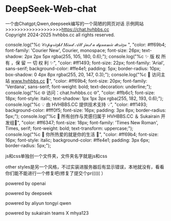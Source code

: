 # DeepSeek-Web-chat
一个由Chatgpt,Qwen,deepseek编写的一个简陋的网页对话
 示例网站>>>>>>>>>>>>>>>>>>>https://chat.hvhbbs.cc           
Copyright 2024-2025 hvhbbs.cc all rights reserved.



console.log("%c 𝒞𝑜𝓅𝓎𝓇𝒾𝑔𝒽𝓉 𝑀𝒾𝓃𝒹 𝒜𝓁𝓁 𝒿𝓊𝓈𝓉 𝒶 𝒹𝓎𝓃𝒶𝓂𝒾𝒸 𝒹𝑒𝓈𝒾𝑔𝓃 ", "color: #ff69b4; font-family: 'Courier New', Courier, monospace; font-size: 26px; text-shadow: 2px 2px 5px rgba(255, 105, 180, 0.6);");
console.log("%c ✨ 版 权 所 有 ，保 留 一 切 权 利 ✨", "color: #ff1493; font-size: 22px; font-family: 'Arial', sans-serif; background-color: #ffe4e1; padding: 5px; border-radius: 10px; box-shadow: 0 4px 8px rgba(255, 20, 147, 0.3);");
console.log("%c 🚀 访问主站 www.hvhbbs.cc 🚀", "color: #ff69b4; font-size: 20px; font-family: 'Verdana', sans-serif; font-weight: bold; text-decoration: underline;");
console.log("%c 🌐 访问：chat.hvhbbs.cc 🌐", "color: #ffb6c1; font-size: 18px; font-style: italic; text-shadow: 1px 1px 3px rgba(255, 182, 193, 0.6);");
console.log("%c 💡 由 HVHBBS.CC 提供技术支持 💡", "color: #ff1493; background-color: #fff0f5; font-size: 16px; padding: 3px 8px; border-radius: 5px;");
console.log("%c 🌟 所有创作与灵感归属于 HVHBBS.CC ＆ Sukairain 开发组🌟", "color: #ff6347; font-size: 18px; font-family: 'Times New Roman', Times, serif; font-weight: bold; text-transform: uppercase;");
console.log("%c 💬 你所热爱的就是你的生活 💬", "color: #ff69b4; font-size: 16px; font-style: italic; background-color: #ffe4e1; padding: 3px 6px; border-radius: 5px;");









js和css单独创一个文件夹，文件夹名字就是js和css

other styles是另一个风格，不过实装进服务器后有显示错误，本地就没有，看看你们能不能进行一个修复吧(修复了提交个pr((((( ）


powered by openai

powered by deepseek

powered by aliyun tongyi qwen

powered by sukairain teams X mhya123
